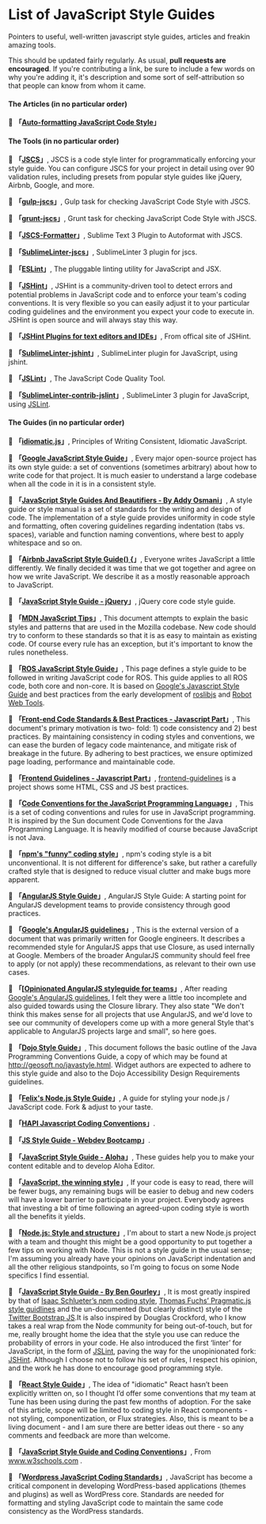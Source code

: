 List of JavaScript Style Guides
===============================

Pointers to useful, well-written javascript style guides, articles and freakin amazing tools.

This should be updated fairly regularly. As usual, **pull requests are encouraged**. If you're contributing a link,
 be sure to include a few words on why you're adding it, it's description and some sort of self-attribution so that
 people can know from whom it came.



#### The Articles (in no particular order)

:link: **「[Auto-formatting JavaScript Code Style](https://medium.com/@addyosmani/auto-formatting-javascript-code-style-fe0f98a923b8)」**



#### The Tools (in no particular order)

:link: **「[JSCS](http://jscs.info/)」**, JSCS is a code style linter for programmatically enforcing your style guide.
 You can configure JSCS for your project in detail using over 90 validation rules, including presets from popular
 style guides like jQuery, Airbnb, Google, and more.

:link: **「[gulp-jscs](https://www.npmjs.com/package/gulp-jscs/)」**, Gulp task for checking JavaScript Code Style with JSCS.

:link: **「[grunt-jscs](https://www.npmjs.com/package/grunt-jscs/)」**, Grunt task for checking JavaScript Code Style with JSCS.

:link: **「[JSCS-Formatter](https://packagecontrol.io/packages/JSCS-Formatter/)」**, Sublime Text 3 Plugin to Autoformat with JSCS.

:link: **「[Sublime​Linter-jscs](https://packagecontrol.io/packages/SublimeLinter-jscs/)」**, SublimeLinter 3 plugin for jscs.

:link: **「[ESLint](http://eslint.org/)」**, The pluggable linting utility for JavaScript and JSX.

:link: **「[JSHint](http://jshint.com/)」**, JSHint is a community-driven tool to detect errors and potential problems
 in JavaScript code and to enforce your team's coding conventions. It is very flexible so you can easily adjust it
 to your particular coding guidelines and the environment you expect your code to execute in. JSHint is open source
 and will always stay this way.

:link: **「[JSHint Plugins for text editors and IDEs](http://jshint.com/install/)」**, From offical site of JSHint.

:link: **「[Sublime​Linter-jshint](https://packagecontrol.io/packages/SublimeLinter-jshint)」**, SublimeLinter plugin for JavaScript, using
 jshint.

:link: **「[JSLint](http://jslint.com/)」**, The JavaScript Code Quality Tool.

:link: **「[Sublime​Linter-contrib-jslint](https://packagecontrol.io/packages/SublimeLinter-contrib-jslint)」**, SublimeLinter 3 plugin for
 JavaScript, using [JSLint](https://github.com/reid/node-jslint).



#### The Guides (in no particular order)

:link: **「[idiomatic.js](https://github.com/rwaldron/idiomatic.js)」**, Principles of Writing Consistent, Idiomatic
 JavaScript.

:link: **「[Google JavaScript Style Guide](http://google-styleguide.googlecode.com/svn/trunk/javascriptguide.xml)」**,
Every major open-source project has its own style guide: a set of conventions (sometimes arbitrary) about how to
write code for that project. It is much easier to understand a large codebase when all the code in it is in a
consistent style.

:link: **「[JavaScript Style Guides And Beautifiers - By Addy Osmani](http://addyosmani.com/blog/javascript-style-guides-and-beautifiers/)」**,
A style guide or style manual is a set of standards for the writing and design of code. The implementation of a
style guide provides uniformity in code style and formatting, often covering guidelines regarding indentation
(tabs vs. spaces), variable and function naming conventions, where best to apply whitespace and so on.

:link: **「[Airbnb JavaScript Style Guide() {](https://github.com/airbnb/javascript)」**, Everyone writes JavaScript
a little differently. We finally decided it was time that we got together and agree on how we write JavaScript. We
describe it as a mostly reasonable approach to JavaScript.

:link: **「[JavaScript Style Guide - jQuery](http://contribute.jquery.org/style-guide/js/)」**,  jQuery core code
style guide.

:link: **「[MDN JavaScript Tips](https://developer.mozilla.org/en-US/docs/JavaScript_Tips)」**, This document attempts
 to explain the basic styles and patterns that are used in the Mozilla codebase. New code should try to conform to
 these standards so that it is as easy to maintain as existing code. Of course every rule has an exception, but it's
 important to know the rules nonetheless.

:link: **「[ROS JavaScript Style Guide](http://wiki.ros.org/JavaScriptStyleGuide)」**, This page defines a style guide
to be followed in writing JavaScript code for ROS. This guide applies to all ROS code, both core and non-core. It is
based on [Google's Javascript Style Guide](https://google-styleguide.googlecode.com/svn/trunk/javascriptguide.xml)
and best practices from the early development of [roslibjs](http://wiki.ros.org/roslibjs) and
[Robot Web Tools](http://www.robotwebtools.org/).

:link: **「[Front-end Code Standards & Best Practices - Javascript Part](http://isobar-idev.github.io/code-standards/#_javascript)」**,
This document's primary motivation is two- fold: 1) code consistency and 2) best practices. By maintaining consistency
in coding styles and conventions, we can ease the burden of legacy code maintenance, and mitigate risk of breakage
in the future. By adhering to best practices, we ensure optimized page loading, performance and maintainable code.

:link: **「[Frontend Guidelines - Javascript Part](https://github.com/bendc/frontend-guidelines#javascript)」**,
[frontend-guidelines](https://github.com/bendc/frontend-guidelines) is a project shows some HTML, CSS and JS best
practices.

:link: **「[Code Conventions for the JavaScript Programming Language](http://javascript.crockford.com/code.html)」**,
This is a set of coding conventions and rules for use in JavaScript programming. It is inspired by the Sun document
Code Conventions for the Java Programming Language. It is heavily modified of course because JavaScript is not Java.

:link: **「[npm's "funny" coding style](https://docs.npmjs.com/misc/coding-style)」**, npm's coding style is a bit
unconventional. It is not different for difference's sake, but rather a carefully crafted style that is designed to
reduce visual clutter and make bugs more apparent.

:link: **「[AngularJS Style Guide](https://github.com/johnpapa/angularjs-styleguide)」**, AngularJS Style Guide: A
starting point for AngularJS development teams to provide consistency through good practices.

:link: **「[Google's AngularJS guidelines](http://google-styleguide.googlecode.com/svn/trunk/angularjs-google-style.html)」**,
This is the external version of a document that was primarily written for Google engineers. It describes a recommended
style for AngularJS apps that use Closure, as used internally at Google. Members of the broader AngularJS community should
feel free to apply (or not apply) these recommendations, as relevant to their own use cases.

:link: **「[[Opinionated AngularJS styleguide for teams](http://toddmotto.com/opinionated-angular-js-styleguide-for-teams/)」**,
After reading [Google's AngularJS guidelines](http://google-styleguide.googlecode.com/svn/trunk/angularjs-google-style.html),
I felt they were a little too incomplete and also guided towards using the Closure library. They also state "We don't
think this makes sense for all projects that use AngularJS, and we'd love to see our community of developers come up
with a more general Style that's applicable to AngularJS projects large and small", so here goes.

:link: **「[Dojo Style Guide](http://dojotoolkit.org/community/styleGuide)」**, This document follows the basic outline
 of the Java Programming Conventions Guide, a copy of which may be found at http://geosoft.no/javastyle.html. Widget
 authors are expected to adhere to this style guide and also to the Dojo Accessibility Design Requirements guidelines.

:link: **「[Felix's Node.js Style Guide](https://github.com/felixge/node-style-guide)」**, A guide for styling your
 node.js / JavaScript code. Fork & adjust to your taste.

:link: **「[HAPI Javascript Coding Conventions](http://hapijs.com/styleguide)」**.

:link: **「[JS Style Guide - Webdev Bootcamp](http://mozweb.readthedocs.org/en/latest/reference/js-style.html)」**.

:link: **「[JavaScript Style Guide - Aloha](http://www.alohaeditor.org/guides/style_guide.html)」**, These guides help
 you to make your content editable and to develop Aloha Editor.

:link: **「[JavaScript, the winning style](http://seravo.fi/2013/javascript-the-winning-style)」**, If your code is
 easy to read, there will be fewer bugs, any remaining bugs will be easier to debug and new coders will have a
  lower barrier to participate in your project. Everybody agrees that investing a bit of time following an agreed-upon
   coding style is worth all the benefits it yields.

:link: **「[Node.js: Style and structure](http://caolanmcmahon.com/posts/nodejs_style_and_structure/)」**, I'm about to
 start a new Node.js project with a team and thought this might be a good opportunity to put together a few tips on
  working with Node. This is not a style guide in the usual sense; I'm assuming you already have your opinions on
   JavaScript indentation and all the other religious standpoints, so I'm going to focus on some Node specifics
    I find essential.

:link: **「[JavaScript Style Guide - By Ben Gourley](http://bengourley.co.uk/javascript-style)」**, It is most greatly
 inspired by that of [Isaac Schlueter’s npm coding style](https://npmjs.org/doc/coding-style.html),
 [Thomas Fuchs’ Pragmatic.js style guidlines](https://github.com/madrobby/pragmatic.js) and the un-documented
 (but clearly distinct) style of the [Twitter Bootstrap JS](https://github.com/twitter/bootstrap/tree/master/js).It
 is also inspired by Douglas Crockford, who I know takes a real wrap from the Node community for being out-of-touch,
 but for me, really brought home the idea that the style you use can reduce the probability of errors in your code.
 He also introduced the first ‘linter’ for JavaScript, in the form of [JSLint](http://jslint.com/), paving the way
 for the unopinionated fork: [JSHint](http://www.jshint.com/). Although I choose not to follow his set of rules, I
 respect his opinion, and the work he has done to encourage good programming style.

:link: **「[React Style Guide](https://reactjsnews.com/react-style-guide-patterns-i-like/)」**, The idea of
 "idiomatic" React hasn’t been explicitly written on, so I thought I’d offer some conventions that my team at Tune
 has been using during the past few months of adoption. For the sake of this article, scope will be limited to
 coding style in React components - not styling, componentization, or Flux strategies. Also, this is meant to be
 a living document - and I am sure there are better ideas out there - so any comments and feedback are more than
 welcome.

:link: **「[JavaScript Style Guide and Coding Conventions](http://www.w3schools.com/js/js_conventions.asp)」**, From
 www.w3schools.com .

:link: **「[Wordpress JavaScript Coding Standards](https://make.wordpress.org/core/handbook/coding-standards/javascript/)」**,
 JavaScript has become a critical component in developing WordPress-based applications (themes and plugins) as
 well as WordPress core. Standards are needed for formatting and styling JavaScript code to maintain the same code
 consistency as the WordPress standards.